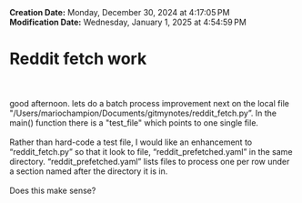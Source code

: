 <div><b>Creation Date:</b> Monday, December 30, 2024 at 4:17:05 PM<br></div>
<div><b>Modification Date:</b> Wednesday, January 1, 2025 at 4:54:59 PM<br></div>
<div><h1>Reddit fetch work</h1></div>
<div><br></div>
<div><br></div>
<div>good afternoon. lets do a batch process improvement next on the local file &quot/Users/mariochampion/Documents/gitmynotes/reddit_fetch.py”. In the main() function there is a &quottest_file&quot which points to one single file. </div>
<div><br></div>
<div>Rather than hard-code a test file, I would like an enhancement to “reddit_fetch.py” so that it look to file, “reddit_prefetched.yaml” in the same directory. “reddit_prefetched.yaml” lists files to process one per row under a section named after the directory it is in. </div>
<div><br></div>
<div>Does this make sense?</div>
<div><br></div>
<div><br></div>
<div><br></div>

